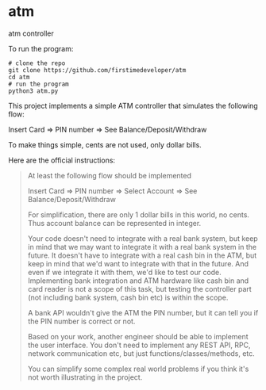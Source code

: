 # atm
atm controller

To run the program:
```
# clone the repo
git clone https://github.com/firstimedeveloper/atm
cd atm
# run the program
python3 atm.py
```

This project implements a simple ATM controller that simulates the following flow:

Insert Card => PIN number => See Balance/Deposit/Withdraw
  
To make things simple, cents are not used, only dollar bills.

Here are the official instructions:

> At least the following flow should be implemented
> 
> Insert Card => PIN number => Select Account => See Balance/Deposit/Withdraw
> 
> For simplification, there are only 1 dollar bills in this world, no cents. Thus account balance can be represented in integer.
> 
> Your code doesn't need to integrate with a real bank system, but keep in mind that we may want to integrate it with a real bank system in the future. It doesn't have to integrate with a real cash bin in the ATM, but keep in mind that we'd want to integrate with that in the future. And even if we integrate it with them, we'd like to test our code. Implementing bank integration and ATM hardware like cash bin and card reader is not a scope of this task, but testing the controller part (not including bank system, cash bin etc) is within the scope.
> 
> A bank API wouldn't give the ATM the PIN number, but it can tell you if the PIN number is correct or not.
> 
> Based on your work, another engineer should be able to implement the user interface. You don't need to implement any REST API, RPC, network communication etc, but just functions/classes/methods, etc.
> 
> You can simplify some complex real world problems if you think it's not worth illustrating in the project.
> 
